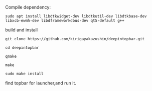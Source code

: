 Compile dependency:
```
sudo apt install libdtkwidget-dev libdtkutil-dev libdtkbase-dev libxcb-ewmh-dev libdframeworkdbus-dev qt5-default g++
```

build and install

```
git clone https://github.com/kirigayakazushin/deepintopbar.git
```

```
cd deepintopbar
```

```
qmake
```

```
make
```

```
sudo make install
```

find topbar for launcher,and run it.